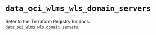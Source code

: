 # `data_oci_wlms_wls_domain_servers`

Refer to the Terraform Registry for docs: [`data_oci_wlms_wls_domain_servers`](https://registry.terraform.io/providers/hashicorp/oci/7.19.0/docs/data-sources/wlms_wls_domain_servers).
